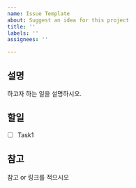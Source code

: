 ```yaml
---
name: Issue Template
about: Suggest an idea for this project
title: ''
labels: ''
assignees: ''

---
```


## 설명
하고자 하는 일을 설명하시오.

## 할일
- [ ] Task1

## 참고
참고 or 링크를 적으시오
